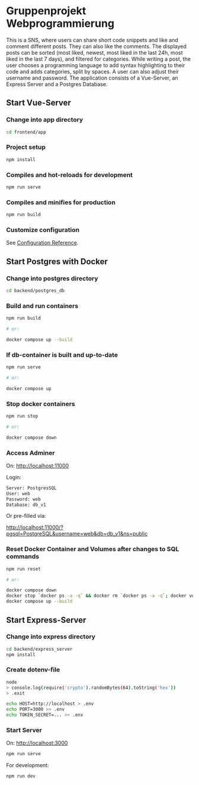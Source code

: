 # Gruppenprojekt Webprogrammierung

This is a SNS, where users can share short code snippets and like and comment different posts. They can also like the comments. The displayed posts can be sorted (most liked, newest, most liked in the last 24h, most liked in the last 7 days), and filtered for categories.
While writing a post, the user chooses a programming language to add syntax highlighting to their code and adds categories, split by spaces. A user can also adjust their username and password.
The application consists of a Vue-Server, an Express Server and a Postgres Database.

## Start Vue-Server

### Change into app directory

```bash
cd frontend/app
```

### Project setup

```bash
npm install
```

### Compiles and hot-reloads for development

```bash
npm run serve
```

### Compiles and minifies for production

```bash
npm run build
```

### Customize configuration

See [Configuration Reference](https://cli.vuejs.org/config/).

## Start Postgres with Docker

### Change into postgres directory

```bash
cd backend/postgres_db
```

### Build and run containers

```bash
npm run build 

# or:

docker compose up --build
```

### If db-container is built and up-to-date

```bash
npm run serve

# or:

docker compose up
```

### Stop docker containers

```bash
npm run stop

# or: 

docker compose down
```

### Access Adminer

On: <http://localhost:11000>

Login:

```bash
Server: PostgresSQL
User: web
Password: web
Database: db_v1
```

Or pre-filled via:

<http://localhost:11000/?pgsql=PostgreSQL&username=web&db=db_v1&ns=public>

### Reset Docker Container and Volumes after changes to SQL commands

```bash
npm run reset

# or:

docker compose down
docker stop `docker ps -a -q` && docker rm `docker ps -a -q`; docker volume prune 
docker compose up --build
```

## Start Express-Server

### Change into express directory

```bash
cd backend/express_server
npm install
```

### Create dotenv-file

```bash
node
> console.log(require('crypto').randomBytes(64).toString('hex'))
> .exit

echo HOST=http://localhost > .env
echo PORT=3000 >> .env
echo TOKEN_SECRET=... >> .env
```

### Start Server

On: <http://localhost:3000>

```bash
npm run serve
```

For development:

```bash
npm run dev
```
